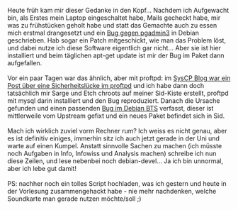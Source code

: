 <html><body><p>Heute früh kam mir dieser Gedanke in den Kopf... Nachdem ich Aufgewacht bin, als Erstes mein Laptop eingeschaltet habe, Mails gecheckt habe, mir was zu frühstücken geholt habe und statt das Gemachte auch zu essen mich erstmal drangesetzt und ein <a href="http://bugs.debian.org/cgi-bin/bugreport.cgi?bug=419835" target="_blank">Bug gegen pgadmin3</a> in Debian geschrieben. Hab sogar ein Patch mitgeschickt, wie man das Problem löst, und dabei nutze ich diese Software eigentlich gar nicht... Aber sie ist hier installiert und beim täglichen apt-get update ist mir der Bug im Paket dann aufgefallen.<br>
<br>
Vor ein paar Tagen war das ähnlich, aber mit proftpd: im <a href="http://blog.syscp.org/archives/58-Security-warning-Possible-remote-code-injection-when-using-Debian-SargeEtch.html" target="_blank">SysCP Blog war ein Post über eine Sicherheitslücke im proftpd</a> und ich habe dann doch tatsächlich mir Sarge und Etch chroots auf meiner Sid-Kiste erstellt, proftpd mit mysql darin installiert und den Bug reproduziert. Danach die Ursache gefunden und einen passenden <a href="http://bugs.debian.org/cgi-bin/bugreport.cgi?bug=419255" target="_blank">Bug im Debian BTS</a> verfasst, dieser ist mittlerweile vom Upstream gefixt und ein neues Paket befindet sich in Sid.<br>
<br>
Mach ich wirklich zuviel vorm Rechner rum? Ich weiss es nicht genau, aber es ist definitiv einiges, immerhin sitz ich auch jetzt gerade in der Uni und warte auf einen Kumpel. Anstatt sinnvolle Sachen zu machen (ich müsste noch Aufgaben in Info, Infowiss und Analysis machen) schreibe ich nun diese Zeilen, und lese nebenbei noch debian-devel... Ja ich bin unnormal, aber ich lebe gut damit!<br>
<br>
PS: nachher noch ein tolles Script hochladen, was ich gestern und heute in der Vorlesung zusammengehackt habe - nie mehr nachdenken, welche Soundkarte man gerade nutzen möchte/soll ;)</p></body></html>